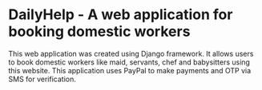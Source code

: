 # DailyHelp - A web application for booking domestic workers

This web application was created using Django framework. It allows users to book domestic workers like maid, servants, chef and babysitters using this website. This application uses PayPal to make payments and OTP via SMS for verification.
